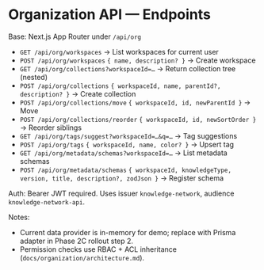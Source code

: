 # Organization API — Endpoints

Base: Next.js App Router under `/api/org`

- `GET /api/org/workspaces` → List workspaces for current user
- `POST /api/org/workspaces` `{ name, description? }` → Create workspace
- `GET /api/org/collections?workspaceId=…` → Return collection tree (nested)
- `POST /api/org/collections` `{ workspaceId, name, parentId?, description? }` → Create collection
- `POST /api/org/collections/move` `{ workspaceId, id, newParentId }` → Move
- `POST /api/org/collections/reorder` `{ workspaceId, id, newSortOrder }` → Reorder siblings
- `GET /api/org/tags/suggest?workspaceId=…&q=…` → Tag suggestions
- `POST /api/org/tags` `{ workspaceId, name, color? }` → Upsert tag
- `GET /api/org/metadata/schemas?workspaceId=…` → List metadata schemas
- `POST /api/org/metadata/schemas` `{ workspaceId, knowledgeType, version, title, description?, zodJson }` → Register schema

Auth: Bearer JWT required. Uses issuer `knowledge-network`, audience `knowledge-network-api`.

Notes:
- Current data provider is in-memory for demo; replace with Prisma adapter in Phase 2C rollout step 2.
- Permission checks use RBAC + ACL inheritance (`docs/organization/architecture.md`).


